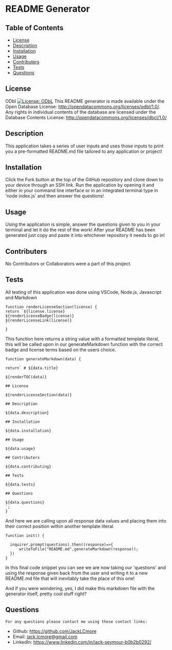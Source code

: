  # README Generator

  ## Table of Contents
  * [License](#license)
  * [Description](#description)
  * [Installation](#installation)
  * [Usage](#usage)
  * [Contributers](#contributers)
  * [Tests](#tests)
  * [Questions](#questions)
  

  ## License
    
  ODbl
  [![License: ODbL](https://img.shields.io/badge/License-ODbL-brightgreen.svg)](https://opendatacommons.org/licenses/odbl/)
  This README generator is made available under the Open Database License: http://opendatacommons.org/licenses/odbl/1.0/. Any rights in individual contents of the database are licensed under the Database Contents License: http://opendatacommons.org/licenses/dbcl/1.0/

    
  ## Description
    
  This application takes a series of user inputs and uses those inputs to print you a pre-formatted README.md file tailored to any application or project!
    
  ## Installation
    
  Click the Fork button at the top of the GitHub repository and clone down to your device through an SSH link. Run the application by opening it and either in your command line interface or in an integrated terminal type in 'node index.js' and then answer the questions!
    
  ## Usage
    
  Using the application is simple, answer the questions given to you in your terminal and let it do the rest of the work! After your README has been generated just copy and paste it into whichever repository it needs to go in!
    
  ## Contributers
    
  No Contributors or Collaborators were a part of this project.
    
  ## Tests
    
  All testing of this application was done using VSCode, Node.js, Javascript and Markdown

  ```
  function renderLicenseSection(license) {
return `${license.license}
${renderLicenseBadge(license)}
${renderLicenseLink(license)}
`
}
  ```
  This function here returns a string value with a formatted template literal, this will be called upon in our generateMarkdown function with the correct badge and license terms based on the users choice.
  ```
  function generateMarkdown(data) {
  
  return` # ${data.title}

  ${renderTOC(data)}

  ## License
    
  ${renderLicenseSection(data)}
    
  ## Description
    
  ${data.description}
    
  ## Installation
    
  ${data.installation}
    
  ## Usage
    
  ${data.usage}
    
  ## Contributers
    
  ${data.contributing}
    
  ## Tests
    
  ${data.tests}
    
  ## Questions
    
  ${data.questions}
`;
}
  ```
  And here we are calling upon all response data values and placing them into their correct position within another template literal.
  ```
  function init() {
    
    inquirer.prompt(questions).then((response)=>{
        writeToFile("README.md",generateMarkdown(response));
    })
}
  ```
  In this final code snippet you can see we are now taking our 'questions' and using the response given back from the user and writing it to a new README.md file that will inevitably take the place of this one!

  And if you were wondering, yes, I did make this markdown file with the generator itself, pretty cool stuff right?
  ## Questions

    For any questions please contact me using these contact links:

* Github: https://github.com/JackLCmore
* Email: jack.lcmore@gmail.com 
* LinkedIn: https://www.linkedin.com/in/jack-seymour-b0b2b0292/
